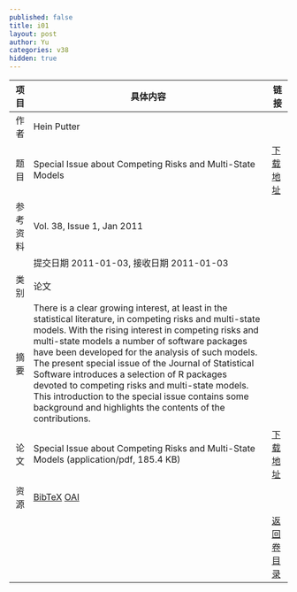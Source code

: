 ```yaml
---
published: false
title: i01
layout: post
author: Yu
categories: v38
hidden: true
---
```


| 项目 | 具体内容 | 链接 |
|---:|---|---|
| 作者 | Hein Putter| |
| 题目 |Special Issue about Competing Risks and Multi-State Models | [下载地址](http://www.jstatsoft.org/v38/i01/paper) |
| 参考资料 |Vol. 38, Issue 1, Jan 2011 | |
| | 提交日期 2011-01-03, 接收日期 2011-01-03| | 
| 类别 | 论文| |
| 摘要 | There is a clear growing interest, at least in the statistical literature, in competing risks and multi-state models. With the rising interest in competing risks and multi-state models a number of software packages have been developed for the analysis of such models. The present special issue of the Journal of Statistical Software introduces a selection of R packages devoted to competing risks and multi-state models. This introduction to the special issue contains some background and highlights the contents of the contributions.| |
| 论文 | Special Issue about Competing Risks and Multi-State Models  (application/pdf, 185.4 KB)| [下载地址](http://www.jstatsoft.org/v38/i01/paper) |
| 资源 | [BibTeX](http://www.jstatsoft.org/v38/i01/bibtex) [OAI](http://www.jstatsoft.org/oai?verb=GetRecord&identifier=oai.jstatsoft/v38/i01&prefix=oai_dc)| |
| |  | [返回卷目录]({{site.baseurl}}/volume/v38.html) |